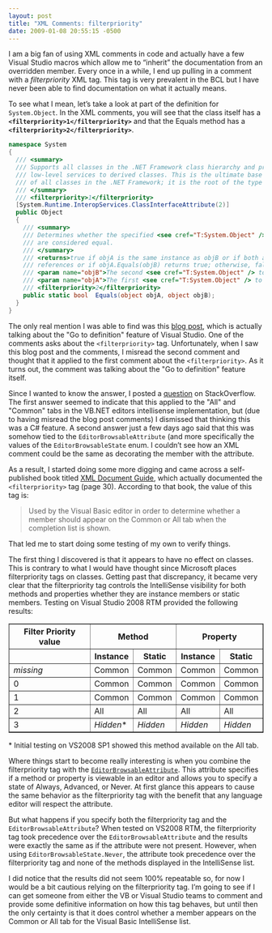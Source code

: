 ```yaml
---
layout: post
title: "XML Comments: filterpriority"
date: 2009-01-08 20:55:15 -0500
---
```


I am a big fan of using XML comments in code and actually have a few Visual Studio macros which allow me to “inherit” the documentation from an overridden member. Every once in a while, I end up pulling in a comment with a *filterpriority* XML tag. This tag is very prevalent in the BCL but I have never been able to find documentation on what it actually means.

To see what I mean, let’s take a look at part of the definition for `System.Object`. In the XML comments, you will see that the class itself has a **`<filterpriority>1</filterpriority>`** and that the Equals method has a **`<filterpriority>2</filterpriority>`**.

```csharp
namespace System   
{
  /// <summary>
  /// Supports all classes in the .NET Framework class hierarchy and provides
  /// low-level services to derived classes. This is the ultimate base class
  /// of all classes in the .NET Framework; it is the root of the type hierarchy.
  /// </summary>
  /// <filterpriority>1</filterpriority>
  [System.Runtime.InteropServices.ClassInterfaceAttribute(2)]
  public Object    
  {    
    /// <summary>
    /// Determines whether the specified <see cref="T:System.Object" /> instances
    /// are considered equal.
    /// </summary>
    /// <returns>true if objA is the same instance as objB or if both are null 
    /// references or if objA.Equals(objB) returns true; otherwise, false.</returns>
    /// <param name="objB">The second <see cref="T:System.Object" /> to compare.</param>
    /// <param name="objA">The first <see cref="T:System.Object" /> to compare.</param>
    /// <filterpriority>2</filterpriority>
    public static bool  Equals(object objA, object objB);
  }
}
```
The only real mention I was able to find was this [blog post](http://blogs.msdn.com/mitchw/archive/2004/07/03/172689.aspx), which is actually talking about the "Go to definition" feature of Visual Studio. One of the comments asks about the `<filterpriority>` tag. Unfortunately, when I saw this blog post and the comments, I misread the second comment and thought that it applied to the first comment about the `<filterpriority>`. As it turns out, the comment was talking about the "Go to definition" feature itself.

Since I wanted to know the answer, I posted a [question](http://stackoverflow.com/questions/281355/what-does-the-filterpriority-tag-in-an-xml-comment-do) on StackOverflow. The first answer seemed to indicate that this applied to the "All" and "Common" tabs in the VB.NET editors intellisense implementation, but (due to having misread the blog post comments) I dismissed that thinking this was a C# feature. A second answer just a few days ago said that this was somehow tied to the `EditorBrowsableAttribute` (and more specifically the values of the `EditorBrowsableState` enum. I couldn’t see how an XML comment could be the same as decorating the member with the attribute.

As a result, I started doing some more digging and came across a self-published book titled [XML Document Guide](http://issuu.com/pchew/docs/xml_document_guide/31), which actually documented the `<filterpriority>` tag (page 30). According to that book, the value of this tag is:

> Used by the Visual Basic editor in order to determine whether a member should appear on the Common or All tab when the completion list is shown.

That led me to start doing some testing of my own to verify things. 

The first thing I discovered is that it appears to have no effect on classes. This is contrary to what I would have thought since Microsoft places filterpriority tags on classes. Getting past that discrepancy, it became very clear that the filterpriority tag controls the IntelliSense visibility for both methods and properties whether they are instance members or static members. Testing on Visual Studio 2008 RTM provided the following results:

<table border="1" cellspacing="0" cellpadding="2">
    <tr>
      <th>Filter Priority value</th>
      <th colspan="2">Method</th>
      <th colspan="2">Property</th>
    </tr>
    <tr>
      <th></th>
      <th>Instance</th>
      <th>Static</th>
      <th>Instance</th>
      <th>Static</th>
    </tr>
    <tr>
      <td><em>missing</em></td>
      <td>Common</td>
      <td>Common</td>
      <td>Common</td>
      <td>Common</td>
    </tr>
    <tr>
      <td>0</td>
      <td>Common</td>
      <td>Common</td>
      <td>Common</td>
      <td>Common</td>
    </tr>
    <tr>
      <td>1</td>
      <td>Common</td>
      <td>Common</td>
      <td>Common</td>
      <td>Common</td>
    </tr>
    <tr>
      <td>2</td>
      <td>All</td>
      <td>All</td>
      <td>All</td>
      <td>All</td>
    </tr>
    <tr>
      <td>3</td>
      <td><em>Hidden</em>*</td>
      <td><em>Hidden</em></td>
      <td><em>Hidden</em></td>
      <td><em>Hidden</em></td>
    </tr>
</table>

\* Initial testing on VS2008 SP1 showed this method available on the All tab.

Where things start to become really interesting is when you combine the filterpriority tag with the [`EditorBrowsableAttribute`](http://msdn2.microsoft.com/8a045wyx.aspx "EditorBrowsableAttribute Class"). This attribute specifies if a method or property is viewable in an editor and allows you to specify a state of Always, Advanced, or Never. At first glance this appears to cause the same behavior as the filterpriority tag with the benefit that any language editor will respect the attribute.

But what happens if you specify both the filterpriority tag and the `EditorBrowsableAttribute`? When tested on VS2008 RTM, the filterpriority tag took precedence over the `EditorBrowsableAttribute` and the results were exactly the same as if the attribute were not present. However, when using `EditorBrowsableState.Never`, the attribute took precedence over the filterpriority tag and none of the methods displayed in the IntelliSense list.

I did notice that the results did not seem 100% repeatable so, for now I would be a bit cautious relying on the filterpriority tag. I’m going to see if I can get someone from either the VB or Visual Studio teams to comment and provide some definitive information on how this tag behaves, but until then the only certainty is that it does control whether a member appears on the Common or All tab for the Visual Basic IntelliSense list.
